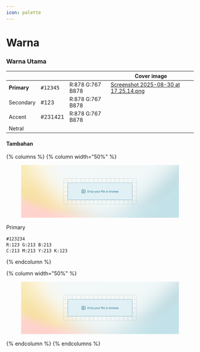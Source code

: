 ```yaml
---
icon: palette
---
```


# Warna

### Warna Utama

<table data-view="cards"><thead><tr><th></th><th></th><th></th><th data-hidden data-card-cover data-type="image">Cover image</th></tr></thead><tbody><tr><td><strong>Primary</strong></td><td><kbd>#12345</kbd></td><td>R:878 G:767 B878</td><td><a href=".gitbook/assets/Screenshot 2025-08-30 at 17.25.14.png">Screenshot 2025-08-30 at 17.25.14.png</a></td></tr><tr><td>Secondary</td><td>#123</td><td>R:878 G:767 B878</td><td></td></tr><tr><td>Accent</td><td>#231421</td><td>R:878 G:767 B878</td><td></td></tr><tr><td>Netral</td><td></td><td></td><td></td></tr></tbody></table>

#### Tambahan

{% columns %}
{% column width="50%" %}
<figure><img src=".gitbook/assets/https___gitbookio.github.io_onboarding-template-images_images-hero.webp" alt=""><figcaption></figcaption></figure>

Primary



```
#123234
R:123 G:213 B:213
C:213 M:213 Y:213 K:123
```
{% endcolumn %}

{% column width="50%" %}
<figure><img src=".gitbook/assets/https___gitbookio.github.io_onboarding-template-images_images-hero.webp" alt=""><figcaption></figcaption></figure>
{% endcolumn %}
{% endcolumns %}

